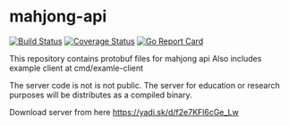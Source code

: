 # mahjong-api

[![Build Status](https://travis-ci.org/dnovikoff/mahjong-api.svg?branch=master)](https://travis-ci.org/dnovikoff/mahjong-api)
[![Coverage Status](https://img.shields.io/codecov/c/github/dnovikoff/mahjong-api.svg)](https://codecov.io/gh/dnovikoff/mahjong-api)
[![Go Report Card](https://goreportcard.com/badge/github.com/dnovikoff/mahjong-api)](https://goreportcard.com/report/github.com/dnovikoff/mahjong-api)

This repository contains protobuf files for mahjong api
Also includes example client at cmd/examle-client

The server code is not is not public.
The server for education or research purposes will be distributes as a compiled binary.

Download server from here https://yadi.sk/d/f2e7KFl6cGe_Lw
